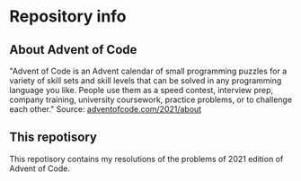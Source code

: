 # Repository info
## About Advent of Code
"Advent of Code is an Advent calendar of small programming puzzles for a variety
of skill sets and skill levels that can be solved in any programming language
you like. People use them as a speed contest, interview prep, company training,
university coursework, practice problems, or to challenge each other."
Source: [adventofcode.com/2021/about](adventofcode.com/2021/about)

## This repotisory
This repotisory contains my resolutions of the problems of 2021 edition of
Advent of Code.
